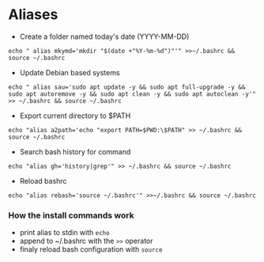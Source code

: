 # Aliases

* Create a folder named today's date (YYYY-MM-DD)
```
echo " alias mkymd='mkdir "$(date +"%Y-%m-%d")"'" >>~/.bashrc && source ~/.bashrc
```
* Update Debian based systems
```
echo " alias sau='sudo apt update -y && sudo apt full-upgrade -y && sudo apt autoremove -y && sudo apt clean -y && sudo apt autoclean -y'" >> ~/.bashrc && source ~/.bashrc
```
* Export current directory to $PATH
```
echo "alias a2path='echo "export PATH=$PWD:\$PATH" >> ~/.bashrc && source ~/.bashrc
```
* Search bash history for command
```
echo "alias gh='history|grep'" >> ~/.bashrc && source ~/.bashrc
```
* Reload bashrc
```
echo "alias rebash='source ~/.bashrc'" >>~/.bashrc && source ~/.bashrc
```

### How the install commands work
* print alias to stdin with ```echo```
* append to ~/.bashrc with the ```>>``` operator
* finaly reload bash configuration with ```source```
